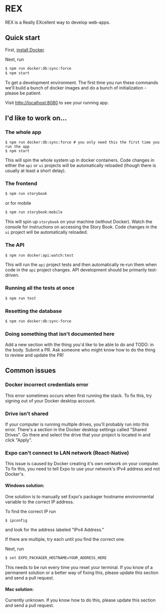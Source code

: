 # REX

REX is a Really EXcellent way to develop web-apps.

## Quick start

First, [install Docker](https://docs.docker.com/install/).

Next, run

```bash
$ npm run docker:db:sync:force
$ npm start
```

To get a development environment. The first time you run these commands we'll build a bunch of docker images and do a bunch of initialization - please be patient.

Visit [http://localhost:8080](http://localhost:8080) to see your running app.

## I'd like to work on...

### The whole app

```
$ npm run docker:db:sync:force # you only need this the first time you run the app
$ npm start
```

This will spin the whole system up in docker containers. Code changes in either the `api` or `ui` projects will be automatically reloaded (though there is usually at least a short delay).

### The frontend

```bash
$ npm run storybook
```

or for mobile

```bash
$ npm run storybook:mobile
```

This will spin up `storybook` on your machine (without Docker). Watch the console for instructions on accessing the Story Book. Code changes in the `ui` project will be automatically reloaded.

### The API

```bash
$ npm run docker:api:watch:test
```

This will run the `api` project tests and then automatically re-run them when code in the `api` project changes. API development should be primarily test-driven.

### Running all the tests at once

```bash
$ npm run test
```

### Resetting the database

```bash
$ npm run docker:db:sync-force
```

### Doing something that isn't documented here

Add a new section with the thing you'd like to be able to do and TODO: in the body. Submit a PR. Ask someone who might know how to do the thing to review and update the PR!

## Common issues

### Docker incorrect credentials error

This error sometimes occurs when first running the stack. To fix this, try signing out of your Docker desktop account.

### Drive isn't shared

If your computer is running multiple drives, you'll probably run into this error. There's a section in the Docker desktop settings called "Shared Drives". Go there and select the drive that your project is located in and click "Apply".

### Expo can't connect to LAN network (React-Native)

This issue is caused by Docker creating it's own network on your computer. To fix this, you need to tell Expo to use your network's IPv4 address and not Docker's.

#### Windows solution:

One solution is to manually set Expo's packager hostname environmental variable to the correct IP address.

To find the correct IP run

```bash
$ ipconfig
```

and look for the address labeled "IPv4 Address."

If there are multiple, try each until you find the correct one.

Next, run

```bash
$ set EXPO_PACKAGER_HOSTNAME=YOUR_ADDRESS_HERE
```

This needs to be run every time you reset your terminal. If you know of a permanent solution or a better way of fixing this, please update this section and send a pull request.

#### Mac solution:

Currently unknown. If you know how to do this, please update this section and send a pull request.